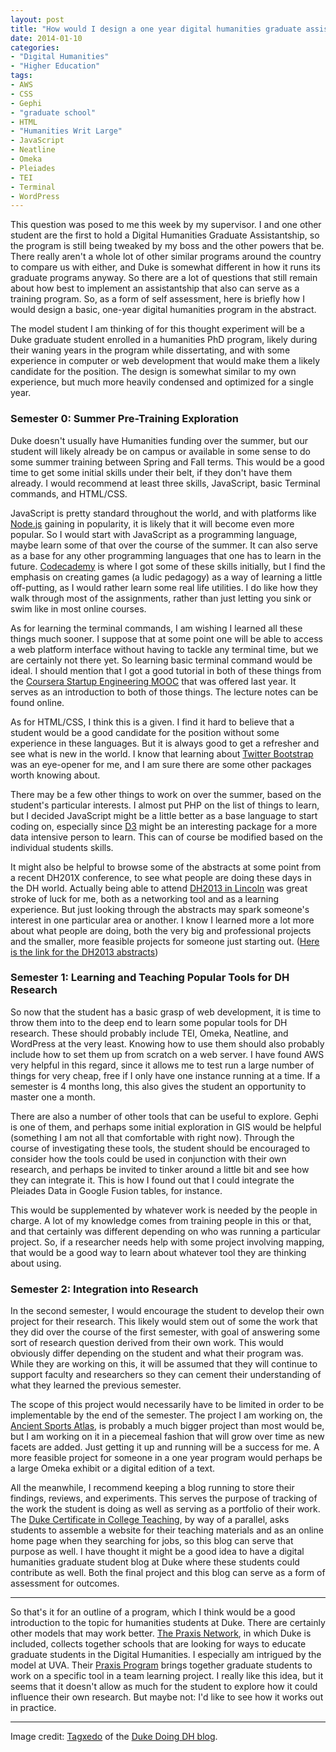 ```yaml
---
layout: post
title: "How would I design a one year digital humanities graduate assistantship?"
date: 2014-01-10
categories:
- "Digital Humanities"
- "Higher Education"
tags:
- AWS
- CSS
- Gephi
- "graduate school"
- HTML
- "Humanities Writ Large"
- JavaScript
- Neatline
- Omeka
- Pleiades
- TEI
- Terminal
- WordPress
---
```


This question was posed to me this week by my supervisor. I and one other student are the first to hold a Digital Humanities Graduate Assistantship, so the program is still being tweaked by my boss and the other powers that be. There really aren't a whole lot of other similar programs around the country to compare us with either, and Duke is somewhat different in how it runs its graduate programs anyway. So there are a lot of questions that still remain about how best to implement an assistantship that also can serve as a training program. So, as a form of self assessment, here is briefly how I would design a basic, one-year digital humanities program in the abstract.

The model student I am thinking of for this thought experiment will be a Duke graduate student enrolled in a humanities PhD program, likely during their waning years in the program while dissertating, and with some experience in computer or web development that would make them a likely candidate for the position. The design is somewhat similar to my own experience, but much more heavily condensed and optimized for a single year.

### Semester 0: Summer Pre-Training Exploration

Duke doesn't usually have Humanities funding over the summer, but our student will likely already be on campus or available in some sense to do some summer training between Spring and Fall terms. This would be a good time to get some initial skills under their belt, if they don't have them already. I would recommend at least three skills, JavaScript, basic Terminal commands, and HTML/CSS.

JavaScript is pretty standard throughout the world, and with platforms like [Node.js][1] gaining in popularity, it is likely that it will become even more popular. So I would start with JavaScript as a programming language, maybe learn some of that over the course of the summer. It can also serve as a base for any other programming languages that one has to learn in the future. [Codecademy][2] is where I got some of these skills initially, but I find the emphasis on creating games (a ludic pedagogy) as a way of learning a little off-putting, as I would rather learn some real life utilities. I do like how they walk through most of the assignments, rather than just letting you sink or swim like in most online courses.

As for learning the terminal commands, I am wishing I learned all these things much sooner. I suppose that at some point one will be able to access a web platform interface without having to tackle any terminal time, but we are certainly not there yet. So learning basic terminal command would be ideal. I should mention that I got a good tutorial in both of these things from the [Coursera Startup Engineering MOOC][3] that was offered last year. It serves as an introduction to both of those things. The lecture notes can be found online.

As for HTML/CSS, I think this is a given. I find it hard to believe that a student would be a good candidate for the position without some experience in these languages. But it is always good to get a refresher and see what is new in the world. I know that learning about [Twitter Bootstrap][4] was an eye-opener for me, and I am sure there are some other packages worth knowing about.

There may be a few other things to work on over the summer, based on the student's particular interests. I almost put PHP on the list of things to learn, but I decided JavaScript might be a little better as a base language to start coding on, especially since [D3][5] might be an interesting package for a more data intensive person to learn. This can of course be modified based on the individual students skills.

It might also be helpful to browse some of the abstracts at some point from a recent DH201X conference, to see what people are doing these days in the DH world. Actually being able to attend [DH2013 in Lincoln][6] was great stroke of luck for me, both as a networking tool and as a learning experience. But just looking through the abstracts may spark someone's interest in one particular area or another. I know I learned more a lot more about what people are doing, both the very big and professional projects and the smaller, more feasible projects for someone just starting out. ([Here is the link for the DH2013 abstracts][7])

### Semester 1: Learning and Teaching Popular Tools for DH Research

So now that the student has a basic grasp of web development, it is time to throw them into to the deep end to learn some popular tools for DH research. These should probably include TEI, Omeka, Neatline, and WordPress at the very least. Knowing how to use them should also probably include how to set them up from scratch on a web server. I have found AWS very helpful in this regard, since it allows me to test run a large number of things for very cheap, free if I only have one instance running at a time. If a semester is 4 months long, this also gives the student an opportunity to master one a month.

There are also a number of other tools that can be useful to explore. Gephi is one of them, and perhaps some initial exploration in GIS would be helpful (something I am not all that comfortable with right now). Through the course of investigating these tools, the student should be encouraged to consider how the tools could be used in conjunction with their own research, and perhaps be invited to tinker around a little bit and see how they can integrate it. This is how I found out that I could integrate the Pleiades Data in Google Fusion tables, for instance.

This would be supplemented by whatever work is needed by the people in charge. A lot of my knowledge comes from training people in this or that, and that certainly was different depending on who was running a particular project. So, if a researcher needs help with some project involving mapping, that would be a good way to learn about whatever tool they are thinking about using.

### Semester 2: Integration into Research

In the second semester, I would encourage the student to develop their own project for their research. This likely would stem out of some the work that they did over the course of the first semester, with goal of answering some sort of research question derived from their own work. This would obviously differ depending on the student and what their program was. While they are working on this, it will be assumed that they will continue to support faculty and researchers so they can cement their understanding of what they learned the previous semester.

The scope of this project would necessarily have to be limited in order to be implementable by the end of the semester. The project I am working on, the [Ancient Sports Atlas][8], is probably a much bigger project than most would be, but I am working on it in a piecemeal fashion that will grow over time as new facets are added. Just getting it up and running will be a success for me. A more feasible project for someone in a one year program would perhaps be a large Omeka exhibit or a digital edition of a text.

All the meanwhile, I recommend keeping a blog running to store their findings, reviews, and experiments. This serves the purpose of tracking of the work the student is doing as well as serving as a portfolio of their work. The [Duke Certificate in College Teaching][9], by way of a parallel, asks students to assemble a website for their teaching materials and as an online home page when they searching for jobs, so this blog can serve that purpose as well. I have thought it might be a good idea to have a digital humanities graduate student blog at Duke where these students could contribute as well. Both the final project and this blog can serve as a form of assessment for outcomes.

* * *

So that's it for an outline of a program, which I think would be a good introduction to the topic for humanities students at Duke. There are certainly other models that may work better. [The Praxis Network][10], in which Duke is included, collects together schools that are looking for ways to educate graduate students in the Digital Humanities. I especially am intrigued by the model at UVA. Their [Praxis Program][11] brings together graduate students to work on a specific tool in a team learning project. I really like this idea, but it seems that it doesn't allow as much for the student to explore how it could influence their own research. But maybe not: I'd like to see how it works out in practice.

* * *

Image credit: [Tagxedo][12] of the [Duke Doing DH blog][13].

[1]: http://nodejs.org/ "Node.js"
[2]: http://www.codecademy.com/ "Codecademy"
[3]: https://www.coursera.org/course/startup "Coursera | Startup Engineering"
[4]: http://getbootstrap.com/ "Twitter Bootstrap"
[5]: http://d3js.org/ "D3.js"
[6]: http://dh2013.unl.edu/ "DH2013"
[7]: http://dh2013.unl.edu/abstracts/ "DH2013 Abstracts"
[8]: http://danielgriff.in/ancient-sports-atlas/ "Ancient Sports Atlas"
[9]: http://gradschool.duke.edu/prof_dev/cct/index.php "Certificate in College Teaching"
[10]: http://praxis-network.org/ "Praxis Network"
[11]: http://praxis.scholarslab.org/ "UVA Praxis Program"
[12]: http://www.tagxedo.com/ "Tagxedo"
[13]: http://sites.duke.edu/digital/training-events/past-events/doing-dh/ "Doing DH"
